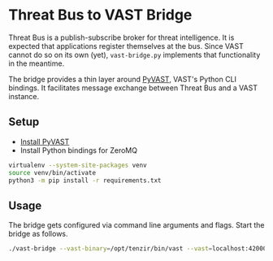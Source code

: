 Threat Bus to VAST Bridge
=========================

Threat Bus is a publish-subscribe broker for threat intelligence. It is expected
that applications register themselves at the bus. Since VAST cannot do so on its
own (yet), `vast-bridge.py` implements that functionality in the meantime.

The bridge provides a thin layer around 
[PyVAST](https://docs.tenzir.com/vast/python-bindings/overview), VAST's Python CLI bindings. It facilitates
message exchange between Threat Bus and a VAST instance.

## Setup

- [Install PyVAST](https://docs.tenzir.com/vast/python-bindings/installation)
- Install Python bindings for ZeroMQ

```sh
virtualenv --system-site-packages venv
source venv/bin/activate
python3 -m pip install -r requirements.txt
```

## Usage

The bridge gets configured via command line arguments and flags. Start the
bridge as follows.

```sh
./vast-bridge --vast-binary=/opt/tenzir/bin/vast --vast=localhost:42000 --threatbus=localhost:13370
```
